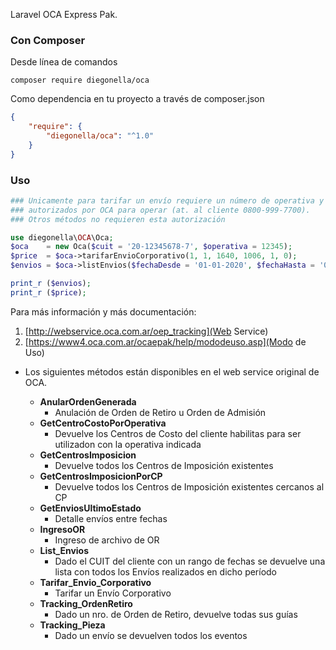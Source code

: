 Laravel OCA Express Pak.

### Con Composer
Desde línea de comandos
```
composer require diegonella/oca
```

Como dependencia en tu proyecto a través de composer.json

```json
{
    "require": {
        "diegonella/oca": "^1.0"
    }
}
```
### Uso

```php
### Unicamente para tarifar un envío requiere un número de operativa y CUIT válidos,
### autorizados por OCA para operar (at. al cliente 0800-999-7700). 
### Otros métodos no requieren esta autorización

use diegonella\OCA\Oca;
$oca 	= new Oca($cuit = '20-12345678-7', $operativa = 12345);
$price 	= $oca->tarifarEnvioCorporativo(1, 1, 1640, 1006, 1, 0);
$envios = $oca->listEnvios($fechaDesde = '01-01-2020', $fechaHasta = '01-02-2020');

print_r ($envios);
print_r ($price);
```

Para más información y más documentación:
1) [http://webservice.oca.com.ar/oep_tracking](Web Service)
2) [https://www4.oca.com.ar/ocaepak/help/mododeuso.asp](Modo de Uso)

* Los siguientes métodos están disponibles en el web service original de OCA. 

	* **AnularOrdenGenerada**
		- Anulación de Orden de Retiro u Orden de Admisión
	* **GetCentroCostoPorOperativa**
		- Devuelve los Centros de Costo del cliente habilitas para ser utilizadon con la operativa indicada
	* **GetCentrosImposicion**
		- Devuelve todos los Centros de Imposición existentes
	* **GetCentrosImposicionPorCP**
		- Devuelve todos los Centros de Imposición existentes cercanos al CP
	* **GetEnviosUltimoEstado**
		- Detalle envíos entre fechas
	* **IngresoOR**
		- Ingreso de archivo de OR
	* **List_Envios**
		- Dado el CUIT del cliente con un rango de fechas se devuelve una lista con todos los Envíos realizados en dicho período
	* **Tarifar_Envio_Corporativo**
		- Tarifar un Envío Corporativo
	* **Tracking_OrdenRetiro**
		- Dado un nro. de Orden de Retiro, devuelve todas sus guías
	* **Tracking_Pieza**
		- Dado un envío se devuelven todos los eventos  
